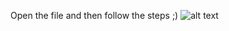 Open the file and then follow the steps ;)
![alt text]([https://media.discordapp.net/attachments/851189086176673792/981709921169072148/Captura.PNG)
